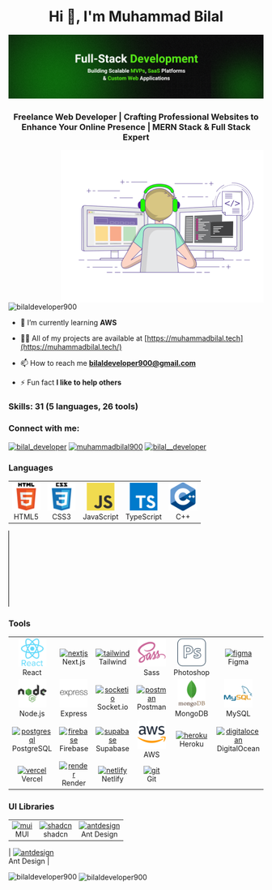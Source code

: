 <h1 align="center">Hi 👋, I'm Muhammad Bilal</h1>

<div align="center"> <img src="react.png"> </div>
<h3 align="center">Freelance Web Developer | Crafting Professional Websites to Enhance Your Online Presence | MERN Stack & Full Stack Expert</h3>

<img align="right" alt="Coding" width="400" src="https://raw.githubusercontent.com/devSouvik/devSouvik/master/gif3.gif">

<p align="left"> <img src="https://komarev.com/ghpvc/?username=bilaldeveloper900&label=Profile%20views&color=0e75b6&style=flat" alt="bilaldeveloper900" /> </p>

- 🌱 I’m currently learning **AWS**

- 👨‍💻 All of my projects are available at [https://muhammadbilal.tech](https://muhammadbilal.tech/)

- 📫 How to reach me **bilaldeveloper900@gmail.com**

- ⚡ Fun fact **I like to help others**

<h3 align="left">Skills: 31 (5 languages, 26 tools)</h3>

<h3 align="left">Connect with me:</h3>
<p align="left">
  <a href="https://twitter.com/bilal_developer" target="blank"><img align="center" src="https://raw.githubusercontent.com/rahuldkjain/github-profile-readme-generator/master/src/images/icons/Social/twitter.svg" alt="bilal_developer" height="30" width="40" /></a>
  <a href="https://linkedin.com/in/muhammadbilal900" target="blank"><img align="center" src="https://raw.githubusercontent.com/rahuldkjain/github-profile-readme-generator/master/src/images/icons/Social/linked-in-alt.svg" alt="muhammadbilal900" height="30" width="40" /></a>
  <a href="https://instagram.com/bilal__developer" target="blank"><img align="center" src="https://raw.githubusercontent.com/rahuldkjain/github-profile-readme-generator/master/src/images/icons/Social/instagram.svg" alt="bilal__developer" height="30" width="40" /></a>
<h3 align="left">Languages</h3>

<table>
  <tr>
    <td align="center"><a href="https://www.w3.org/html/" target="_blank" rel="noreferrer"><img src="https://raw.githubusercontent.com/devicons/devicon/master/icons/html5/html5-original-wordmark.svg" alt="html5" width="56" height="56"/></a>
      <br/>HTML5</td>
    <td align="center"><a href="https://www.w3schools.com/css/" target="_blank" rel="noreferrer"><img src="https://raw.githubusercontent.com/devicons/devicon/master/icons/css3/css3-original-wordmark.svg" alt="css3" width="56" height="56"/></a>
      <br/>CSS3</td>
    <td align="center"><a href="https://developer.mozilla.org/en-US/docs/Web/JavaScript" target="_blank" rel="noreferrer"><img src="https://raw.githubusercontent.com/devicons/devicon/master/icons/javascript/javascript-original.svg" alt="javascript" width="56" height="56"/></a>
      <br/>JavaScript</td>
    <td align="center"><a href="https://www.typescriptlang.org/" target="_blank" rel="noreferrer"><img src="https://raw.githubusercontent.com/devicons/devicon/master/icons/typescript/typescript-original.svg" alt="typescript" width="56" height="56"/></a>
      <br/>TypeScript</td>
    <td align="center"><a href="https://www.w3schools.com/cpp/" target="_blank" rel="noreferrer"><img src="https://raw.githubusercontent.com/devicons/devicon/master/icons/cplusplus/cplusplus-original.svg" alt="cplusplus" width="56" height="56"/></a>
      <br/>C++</td>
  </tr>
</table>

<div align="center" style="border-left: 1px solid #000; height: 150px;"></div>

<h3 align="left">Tools</h3>

<table>
  <tr>
    <td align="center"><a href="https://reactjs.org/" target="_blank" rel="noreferrer"><img src="https://raw.githubusercontent.com/devicons/devicon/master/icons/react/react-original-wordmark.svg" alt="react" width="56" height="56"/></a>
      <br/>React</td>
    <td align="center"><a href="https://nextjs.org/" target="_blank" rel="noreferrer"><img src="https://cdn.worldvectorlogo.com/logos/nextjs-2.svg" alt="nextjs" width="56" height="56"/></a>
      <br/>Next.js</td>
    <td align="center"><a href="https://tailwindcss.com/" target="_blank" rel="noreferrer"><img src="https://www.vectorlogo.zone/logos/tailwindcss/tailwindcss-icon.svg" alt="tailwind" width="56" height="56"/></a>
      <br/>Tailwind</td>
    <td align="center"><a href="https://sass-lang.com" target="_blank" rel="noreferrer"><img src="https://raw.githubusercontent.com/devicons/devicon/master/icons/sass/sass-original.svg" alt="sass" width="56" height="56"/></a>
      <br/>Sass</td>
    <td align="center"><a href="https://www.photoshop.com/en" target="_blank" rel="noreferrer"><img src="https://raw.githubusercontent.com/devicons/devicon/master/icons/photoshop/photoshop-line.svg" alt="photoshop" width="56" height="56"/></a>
      <br/>Photoshop</td>
    <td align="center"><a href="https://www.figma.com/" target="_blank" rel="noreferrer"><img src="https://www.vectorlogo.zone/logos/figma/figma-icon.svg" alt="figma" width="56" height="56"/></a>
      <br/>Figma</td>
  </tr>
  <tr>
    <td align="center"><a href="https://nodejs.org" target="_blank" rel="noreferrer"><img src="https://raw.githubusercontent.com/devicons/devicon/master/icons/nodejs/nodejs-original-wordmark.svg" alt="nodejs" width="56" height="56"/></a>
      <br/>Node.js</td>
    <td align="center"><a href="https://expressjs.com" target="_blank" rel="noreferrer"><img src="https://raw.githubusercontent.com/devicons/devicon/master/icons/express/express-original-wordmark.svg" alt="express" width="56" height="56"/></a>
      <br/>Express</td>
    <td align="center"><a href="https://socket.io/" target="_blank" rel="noreferrer"><img src="https://cdn.worldvectorlogo.com/logos/socket-io.svg" alt="socketio" width="56" height="56"/></a>
      <br/>Socket.io</td>
    <td align="center"><a href="https://postman.com" target="_blank" rel="noreferrer"><img src="https://www.vectorlogo.zone/logos/getpostman/getpostman-icon.svg" alt="postman" width="56" height="56"/></a>
      <br/>Postman</td>
    <td align="center"><a href="https://www.mongodb.com/" target="_blank" rel="noreferrer"><img src="https://raw.githubusercontent.com/devicons/devicon/master/icons/mongodb/mongodb-original-wordmark.svg" alt="mongodb" width="56" height="56"/></a>
      <br/>MongoDB</td>
    <td align="center"><a href="https://www.mysql.com/" target="_blank" rel="noreferrer"><img src="https://raw.githubusercontent.com/devicons/devicon/master/icons/mysql/mysql-original-wordmark.svg" alt="mysql" width="56" height="56"/></a>
      <br/>MySQL</td>
  </tr>
  <tr>
    <td align="center"><a href="https://www.postgresql.org/" target="_blank" rel="noreferrer"><img src="https://cdn.jsdelivr.net/gh/devicons/devicon/icons/postgresql/postgresql-original-wordmark.svg" alt="postgresql" width="56" height="56"/></a>
      <br/>PostgreSQL</td>
    <td align="center"><a href="https://firebase.google.com/" target="_blank" rel="noreferrer"><img src="https://www.vectorlogo.zone/logos/firebase/firebase-icon.svg" alt="firebase" width="56" height="56"/></a>
      <br/>Firebase</td>
    <td align="center"><a href="https://supabase.com/" target="_blank" rel="noreferrer"><img src="https://cdn.simpleicons.org/supabase" alt="supabase" width="56" height="56"/></a>
      <br/>Supabase</td>
    <td align="center"><a href="https://aws.amazon.com/" target="_blank" rel="noreferrer"><img src="https://raw.githubusercontent.com/devicons/devicon/master/icons/amazonwebservices/amazonwebservices-original-wordmark.svg" alt="aws" width="56" height="56"/></a>
      <br/>AWS</td>
    <td align="center"><a href="https://www.heroku.com/" target="_blank" rel="noreferrer"><img src="https://www.vectorlogo.zone/logos/heroku/heroku-icon.svg" alt="heroku" width="56" height="56"/></a>
      <br/>Heroku</td>
    <td align="center"><a href="https://www.digitalocean.com/" target="_blank" rel="noreferrer"><img src="https://www.vectorlogo.zone/logos/digitalocean/digitalocean-icon.svg" alt="digitalocean" width="56" height="56"/></a>
      <br/>DigitalOcean</td>
  </tr>
  <tr>
    <td align="center"><a href="https://vercel.com/" target="_blank" rel="noreferrer"><img src="https://www.vectorlogo.zone/logos/vercel/vercel-icon.svg" alt="vercel" width="56" height="56"/></a>
      <br/>Vercel</td>
    <td align="center"><a href="https://render.com/" target="_blank" rel="noreferrer"><img src="https://cdn.simpleicons.org/render" alt="render" width="56" height="56"/></a>
      <br/>Render</td>
    <td align="center"><a href="https://www.netlify.com/" target="_blank" rel="noreferrer"><img src="https://www.vectorlogo.zone/logos/netlify/netlify-icon.svg" alt="netlify" width="56" height="56"/></a>
      <br/>Netlify</td>
    <td align="center"><a href="https://git-scm.com/" target="_blank" rel="noreferrer"><img src="https://www.vectorlogo.zone/logos/git-scm/git-scm-icon.svg" alt="git" width="56" height="56"/></a>
      <br/>Git</td>
    <td align="center"></td>
    <td align="center"></td>
  </tr>
</table>

<h3 align="left">UI Libraries</h3>

<table>
  <tr>
    <td align="center"><a href="https://mui.com/" target="_blank" rel="noreferrer"><img src="https://cdn.simpleicons.org/mui" alt="mui" width="56" height="56"/></a>
      <br/>MUI</td>
    <td align="center"><a href="https://ui.shadcn.com/" target="_blank" rel="noreferrer"><img src="https://cdn.simpleicons.org/shadcnui" alt="shadcn" width="56" height="56"/></a>
      <br/>shadcn</td>
    <td align="center"><a href="https://ant.design/" target="_blank" rel="noreferrer"><img src="https://cdn.simpleicons.org/antdesign" alt="antdesign" width="56" height="56"/></a>
      <br/>Ant Design</td>
  </tr>
</table>
  | <a href="https://ant.design/" target="_blank" rel="noreferrer"><img src="https://cdn.simpleicons.org/Antdesign" alt="antdesign" width="56" height="56"/></a>
  <br/>Ant Design |

<p><img align="left" src="https://github-readme-stats.vercel.app/api/top-langs?username=bilaldeveloper900&show_icons=true&locale=en&layout=compact" alt="bilaldeveloper900" /></p>

<p>&nbsp;<img align="center" src="https://github-readme-stats.vercel.app/api?username=bilaldeveloper900&show_icons=true&locale=en" alt="bilaldeveloper900" /></p>
